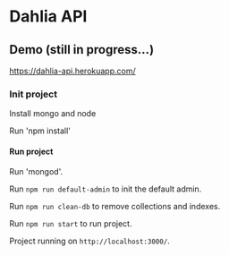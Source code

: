 # Dahlia API


## Demo (still in progress...)

https://dahlia-api.herokuapp.com/

### Init project

Install mongo and node

Run 'npm install'

#### Run project

Run 'mongod'.

Run `npm run default-admin` to init the default admin.

Run `npm run clean-db` to remove collections and indexes.

Run `npm run start` to run project.

Project running on `http://localhost:3000/`.

